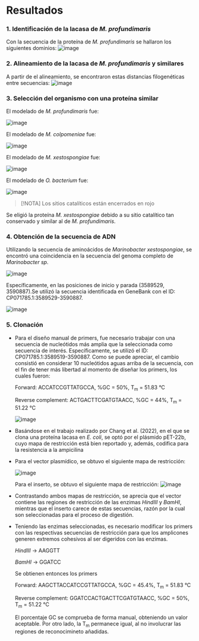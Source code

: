# Resultados
### 1. Identificación de la lacasa de _M. profundimaris_
Con la secuencia de la proteína de _M. profundimaris_ se hallaron los siguientes dominios:
![image](https://github.com/user-attachments/assets/e44fdf94-f479-48ae-95be-aa8324fb3b24)

### 2. Alineamiento de la lacasa de _M. profundimaris_ y similares
A partir de el alineamiento, se encontraron estas distancias filogenéticas entre secuencias:
![image](https://github.com/user-attachments/assets/1e8fc9fe-959c-49d5-a304-0f9d42c66982)

### 3. Selección del organismo con una proteína similar
El modelado de _M. profundimaris_ fue:

![image](https://github.com/user-attachments/assets/ac5c7617-3fdf-46d2-93a3-67e151370347)

El modelado de _M. colpomeniae_ fue:

![image](https://github.com/user-attachments/assets/9c42eab9-9b69-4aea-a644-0830c0c1eb10)

El modelado de _M. xestospongiae_ fue:

![image](https://github.com/user-attachments/assets/ad4d7166-fc19-44d0-a096-675bb1d56f02)

El modelado de _O. bacterium_ fue:

![image](https://github.com/user-attachments/assets/838ea515-d4a2-48bd-ae75-713efa512103)

> [!NOTA]
> Los sitios catalíticos están encerrados en rojo

Se eligió la proteína _M. xestospongiae_ debido a su sitio catalítico tan conservado y similar al de _M. profundimaris_.

### 4. Obtención de la secuencia de ADN
Utilizando la secuencia de aminoácidos de _Marinobacter xestospongiae_, se encontró una coincidencia en la secuencia del genoma completo de _Marinobacter sp_.

![image](https://github.com/user-attachments/assets/5b367458-00f0-4393-b17c-e77f24cd86b2)

Específicamente, en las posiciones de inicio y parada (3589529, 3590887).Se utilizó la secuencia identificada en GeneBank con el ID: CP071785.1:3589529-3590887.

![image](https://github.com/user-attachments/assets/5a6ccaa9-36e8-4a8a-9762-55f7f0a04e6a)

### 5. Clonación
- Para el diseño manual de primers, fue necesario trabajar con una secuencia de nucleótidos más amplia que la seleccionada como secuencia de interés. Específicamente, se utilizó el ID: CP071785.1:3589519-3590887. Como se puede apreciar, el cambio consistió en considerar 10 nucleótidos aguas arriba de la secuencia, con el fin de tener más libertad al momento de diseñar los primers, los cuales fueron:

  Forward: ACCATCCGTTATGCCA, %GC = 50%, T<sub>m</sub> = 51.83 °C

  Reverse complement: ACTGACTTCGATGTAACC, %GC = 44%, T<sub>m</sub> = 51.22 °C

  ![image](https://github.com/user-attachments/assets/61fbbdfd-79f1-4598-bff7-2c26b6c5599b)

  
- Basándose en el trabajo realizado por Chang et al. (2022), en el que se clona una proteína lacasa en _E. coli_, se optó por el plásmido pET-22b, cuyo mapa de restricción está bien reportado y, además, codifica para la resistencia a la ampicilina
- Para el vector plasmídico, se obtuvo el siguiente mapa de restricción:
  
  ![image](https://github.com/user-attachments/assets/0c21cd60-daf1-4af8-895c-275f83f5f3a9)
  
  Para el inserto, se obtuvo el siguiente mapa de restricción:
  ![image](https://github.com/user-attachments/assets/7aa43027-88c7-4770-9d0c-93f713b888f4)

- Contrastando ambos mapas de restricción, se aprecia que el vector contiene las regiones de restricción de las enzimas _HindIII_ y _BamHI_, mientras que el inserto carece de estas secuencias, razón por la cual son seleccionadas para el proceso de digestión.
- Teniendo las enzimas seleccionadas, es necesario modificar los primers con las respectivas secuencias de restricción para que los amplicones generen extremos cohesivos al ser digeridos con las enzimas.

  _HindIII_ → AAGGTT

  _BamHI_ → GGATCC

  Se obtienen entonces los primers

  Forward: AAGCTTACCATCCGTTATGCCA, %GC = 45.4%, T<sub>m</sub> = 51.83 °C
  
  Reverse complement: GGATCCACTGACTTCGATGTAACC, %GC = 50%, T<sub>m</sub> = 51.22 °C

  El porcentaje GC se comprueba de forma manual, obteniendo un valor aceptable. Por otro lado, la T<sub>m</sub> permanece igual, al no involucrar las regiones de reconocimineto añadidas. 

